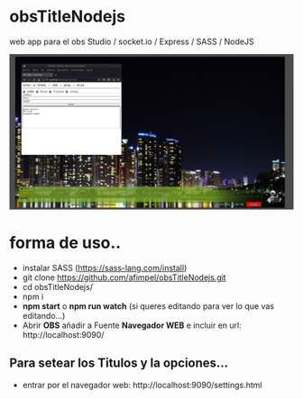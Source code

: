 # obsTitleNodejs
web app para el obs Studio / socket.io / Express / SASS / NodeJS

![OBS](/OBS.png)

# forma de uso..
* instalar SASS (https://sass-lang.com/install)
* git clone https://github.com/afimpel/obsTitleNodejs.git
* cd obsTitleNodejs/
* npm i
* **npm start** o **npm run watch** (si queres editando para ver lo que vas editando...)
* Abrir **OBS** añadir a Fuente **Navegador WEB** e incluir en url: http://localhost:9090/

## Para setear los Titulos y la opciones...
* entrar por el navegador web: http://localhost:9090/settings.html
